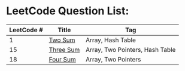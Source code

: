 # LeetCode Question List:

 LeetCode # | Title | Tag
 -----------| ----- | ---
1 | [Two Sum](_001.md)| Array, Hash Table
15 | [Three Sum](_015.md) | Array, Two Pointers, Hash Table
18 | [Four Sum](_018.md) | Array, Two Pointers

